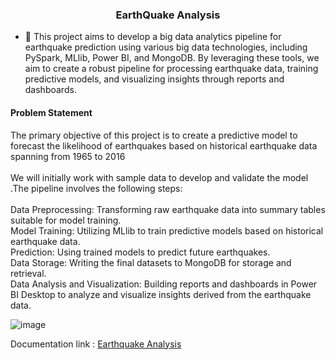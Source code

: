 <h3 align="center">EarthQuake Analysis</h3>

- 🔭 This project aims to develop a big data analytics pipeline for earthquake prediction using various big data technologies, including PySpark, MLlib, Power BI, and MongoDB. By leveraging these tools, we aim to create a robust pipeline for processing earthquake data, training predictive models, and visualizing insights through reports and dashboards.

<h4 align="left"><strong>Problem Statement</strong></h4>

The primary objective of this project is to create a predictive model to forecast the likelihood of earthquakes based on historical earthquake data spanning from 1965 to 2016
<br> </br>
We will initially work with sample data to develop and validate the model .The pipeline involves the following steps:
<br></br>
Data Preprocessing: Transforming raw earthquake data into summary tables suitable for model training.\
Model Training: Utilizing MLlib to train predictive models based on historical earthquake data.\
Prediction: Using trained models to predict future earthquakes.\
Data Storage: Writing the final datasets to MongoDB for storage and retrieval.\
Data Analysis and Visualization: Building reports and dashboards in Power BI Desktop to analyze and visualize insights derived from the earthquake data.

![image](https://github.com/javiizz/SparkProjects/assets/163339387/da3a8220-3b99-400b-baa6-53da1b60e226)

Documentation link : [Earthquake Analysis](https://github.com/javiizz/SparkProjects-EarthQuake_Analysis/blob/main/Documents/EarthQuake%20Analysis.pdf)

